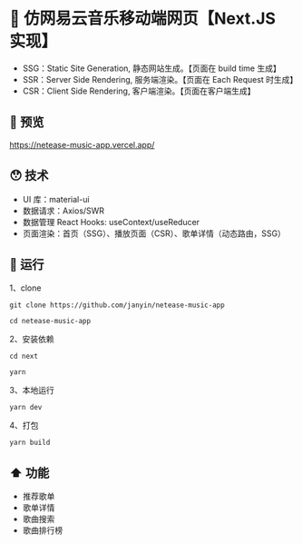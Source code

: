 # 🎵 仿网易云音乐移动端网页【Next.JS 实现】

- SSG：Static Site Generation, 静态网站生成。【页面在 build time 生成】
- SSR：Server Side Rendering, 服务端渲染。【页面在 Each Request 时生成】
- CSR：Client Side Rendering, 客户端渲染。【页面在客户端生成】

## 🍓 预览

https://netease-music-app.vercel.app/

## 😯 技术

- UI 库：material-ui
- 数据请求：Axios/SWR
- 数据管理 React Hooks: useContext/useReducer
- 页面渲染：首页（SSG）、播放页面（CSR）、歌单详情（动态路由，SSG）

## 🏃 运行

1、clone

```git
git clone https://github.com/janyin/netease-music-app

cd netease-music-app
```

2、安装依赖

```git
cd next

yarn
```

3、本地运行

```git
yarn dev
```

4、打包

```git
yarn build
```

## ⬆️ 功能

- 推荐歌单
- 歌单详情
- 歌曲搜索
- 歌曲排行榜
